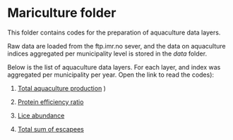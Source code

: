 # Mariculture folder

This folder contains codes for the preparation of aquaculture data layers.

Raw data are loaded from the ftp.imr.no sever, and the data on aquaculture indices aggregated per municipality level is stored in the *data* folder.



Below is the list of aquaculture data layers. For each layer, and index was aggregated per municipality per year. Open the link to read the codes):

1. [Total aquaculture production](https://ohi-norway.github.io/nor-prep/prep/food_provision/Mariculture/total_aquaculture_production.html)
) 
3. [Protein efficiency ratio](https://ohi-norway.github.io/nor-prep/prep/food_provision/Mariculture/Protein.retention.rate.html)

4. [Lice abundance](https://ohi-norway.github.io/nor-prep/prep/food_provision/Mariculture/salmon.lice.html) 

5. [Total sum of escapees](https://ohi-norway.github.io/nor-prep/prep/food_provision/Mariculture/escapees_data.html) 





